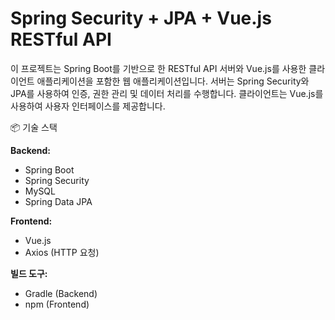 # Spring Security + JPA + Vue.js RESTful API
이 프로젝트는 Spring Boot를 기반으로 한 RESTful API 서버와 Vue.js를 사용한 클라이언트 애플리케이션을 포함한 웹 애플리케이션입니다. 
서버는 Spring Security와 JPA를 사용하여 인증, 권한 관리 및 데이터 처리를 수행합니다. 
클라이언트는 Vue.js를 사용하여 사용자 인터페이스를 제공합니다.

📦 기술 스택

**Backend:**

- Spring Boot
- Spring Security
- MySQL
- Spring Data JPA

**Frontend:**

- Vue.js
- Axios (HTTP 요청)

**빌드 도구:**

- Gradle (Backend)
- npm (Frontend)
